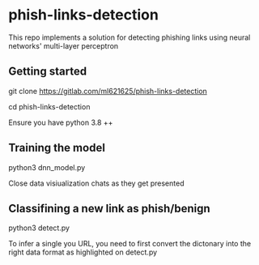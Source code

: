 # phish-links-detection

This repo implements a solution for detecting phishing links using neural networks' multi-layer perceptron

## Getting started
git clone https://gitlab.com/ml621625/phish-links-detection

cd phish-links-detection

Ensure you have python 3.8 ++

## Training the model

python3 dnn_model.py

Close data visiualization chats as they get presented

## Classifining a new link as phish/benign

python3 detect.py

To infer a single you URL, you need to first convert the dictonary into the right data format as highlighted on detect.py